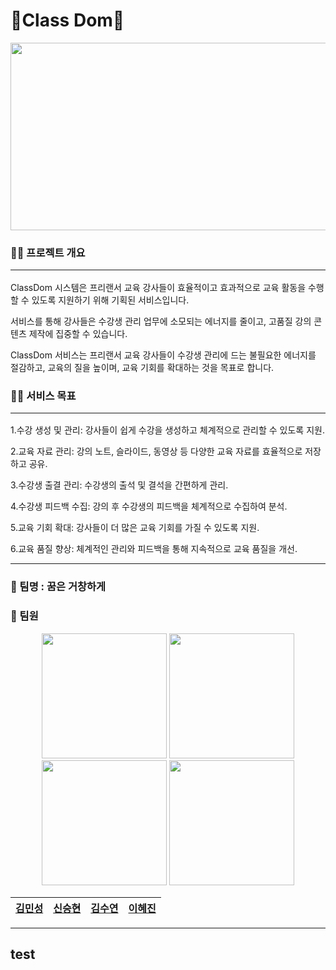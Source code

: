 # 👑Class Dom👑
<p align="center"><img src="https://github.com/hjin111/be07-1st-6team-classdom/blob/main/classdom.jpg" width="1000" height="300"/></p>

### 👨‍🏫 프로젝트 개요<hr>

  
  ClassDom 시스템은 프리랜서 교육 강사들이 효율적이고 효과적으로 교육 활동을 수행할 수 있도록 지원하기 위해 기획된 서비스입니다.
  
  서비스를 통해 강사들은 수강생 관리 업무에 소모되는 에너지를 줄이고, 고품질 강의 콘텐츠 제작에 집중할 수 있습니다.
  
  ClassDom 서비스는 프리랜서 교육 강사들이 수강생 관리에 드는 불필요한 에너지를 절감하고, 교육의 질을 높이며, 교육 기회를 확대하는 것을 목표로 합니다.



### 👩‍🏫 서비스 목표<hr>


  1.수강 생성 및 관리: 강사들이 쉽게 수강을 생성하고 체계적으로 관리할 수 있도록 지원.
  
  2.교육 자료 관리: 강의 노트, 슬라이드, 동영상 등 다양한 교육 자료를 효율적으로 저장하고 공유.
  
  3.수강생 출결 관리: 수강생의 출석 및 결석을 간편하게 관리.
  
  4.수강생 피드백 수집: 강의 후 수강생의 피드백을 체계적으로 수집하여 분석.
  
  5.교육 기회 확대: 강사들이 더 많은 교육 기회를 가질 수 있도록 지원.
  
  6.교육 품질 향상: 체계적인 관리와 피드백을 통해 지속적으로 교육 품질을 개선.


<hr>


### 🤗 팀명 : 꿈은 거창하게
 
### 🤭 팀원

<p align="center">
	<img src="https://github.com/hjin111/be07-1st-6team-classdom/blob/main/min.jpg" width="200" height="200"/>
	<img src="https://github.com/hjin111/be07-1st-6team-classdom/blob/main/seung.jpg" width="200" height="200"/>
	<img src="https://github.com/hjin111/be07-1st-6team-classdom/blob/main/su.jpg" width="200" height="200"/>
	<img src="https://github.com/hjin111/be07-1st-6team-classdom/blob/main/hye.jpg" width="200" height="200"/>
</p>

<div align="center">
	
|[김민성](https://www.naver.com/) | [신승현](https://www.naver.com/) | [김수연](https://www.naver.com/) | [이혜진](https://www.naver.com/) | 
|------------------------------------------|--------------------------------------|------------------------------------------|-----------------------------------|
 
</div>

<hr>

<h2>test</h2>